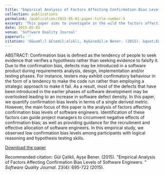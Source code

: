 ```yaml
---
title: "Empirical Analysis of Factors Affecting Confirmation Bias Levels of Software Engineers"
collection: publications
permalink: /publication/2015-05-01-paper-title-number-5
excerpt: 'This paper aims to invetigate in the wild the factors affecting confirmation bias levels of software engineers.'
date: 2015-05-01
venue: 'Software Quality Journal'
paperurl: ''
citation: 'G&uuml;l &Ccedil;alikli, Ay&scedil;e Bener. (2015). &quot;Empirical Analysis of Factors Affecting Confirmation Bias Levels of Software Engineers. &quot; <i>Software Quality Journal</i>. 23(4): 695-722 (2015).'
---
```


ABSTRACT: Confirmation bias is defined as the tendency of people to seek evidence that verifies a hypothesis rather than seeking evidence to falsify it. Due to the confirmation bias, defects may be introduced in a software product during requirements analysis, design, implementation and/or testing phases. For instance, testers may exhibit confirmatory behaviour in the form of a tendency to make the code run rather than employing a strategic approach to make it fail. As a result, most of the defects that have been introduced in the earlier phases of software development may be overlooked leading to an increase in software defect density. In this paper, we quantify confirmation bias levels in terms of a single derived metric. However, the main focus of this paper is the analysis of factors affecting confirmation bias levels of software engineers. Identification of these factors can guide project managers to circumvent negative effects of confirmation bias; as well as providing guidance for the recruitment and effective allocation of software engineers. In this empirical study, we observed low confirmation bias levels among participants with logical reasoning and hypothesis testing skills.

[Download the paper](https://gulcalikli.github.io/files/SQJ2015.pdf)


Recommended citation: G&uuml;l &Ccedil;alikli, Ay&scedil;e Bener. (2015). &quot;Empirical Analysis of Factors Affecting Confirmation Bias Levels of Software Engineers. &quot; <i>Software Quality Journal</i>. 23(4): 695-722 (2015).

